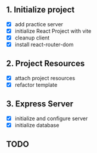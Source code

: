 ## 1. Initialize project

-   [x] add practice server
-   [x] initialize React Project with vite
-   [x] cleanup client
-   [x] install react-router-dom

## 2. Project Resources

-   [x] attach project resources
-   [x] refactor template

## 3. Express Server

-   [x] initialize and configure server
-   [x] initialize database

## TODO
